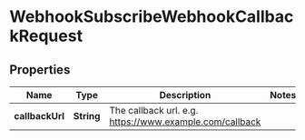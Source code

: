 

# WebhookSubscribeWebhookCallbackRequest


## Properties

| Name | Type | Description | Notes |
|------------ | ------------- | ------------- | -------------|
|**callbackUrl** | **String** | The callback url. e.g. https://www.example.com/callback |  |



